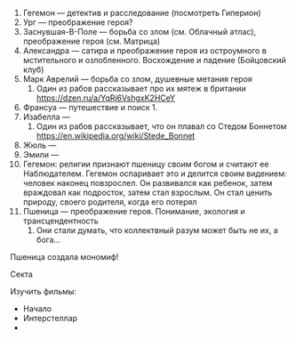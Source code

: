 1. Гегемон — детектив и расследование (посмотреть Гиперион)
2. Ург — преображение героя?
3. Заснувшая-В-Поле — борьба со злом (см. Облачный атлас), преображение героя (см. Матрица)
4. Александра — сатира и преображение героя из остроумного в мстительного и озлобленного. Восхождение и падение (Бойцовский клуб)
5. Марк Аврелий — борьба со злом, душевные метания героя
	1. Один из рабов рассказывает про их мятеж в британии
		https://dzen.ru/a/YqRj6VshgxK2HCeY
6. Франсуа — путешествие и поиск
	1. 
7. Изабелла — 
	1. Один из рабов рассказывает, что он плавал со Стедом Боннетом
	   https://en.wikipedia.org/wiki/Stede_Bonnet 
8. Жюль —
9. Эмили — 
10. Гегемон: религии признают пшеницу своим богом и считают ее Наблюдателем. Гегемон оспаривает это и делится своим видением: человек наконец повзрослел. Он развивался как ребенок, затем враждовал как подросток, затем стал взрослым. Он стал ценить природу, своего родителя, когда его потерял
11. Пшеница — преображение героя. Понимание, экология и трансцендентность
	1. Они стали думать, что коллектвный разум может быть не их, а бога...


Пшеница создала мономиф!

Секта

Изучить фильмы:
- Начало
- Интерстеллар
- 